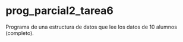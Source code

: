 # prog_parcial2_tarea6
Programa de una estructura de datos que lee los datos de 10 alumnos (completo).
